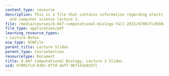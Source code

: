 ```yaml
---
content_type: resource
description: This is a file that contains information regarding electrical engineering
  and computer science lecture 1.
file: /media/courses/6-047-computational-biology-fall-2015/67001fcd838c877dabf796f143a032fc_MIT6_047F15_Lecture01.pdf
file_type: application/pdf
learning_resource_types:
- Lecture Notes
ocw_type: OCWFile
parent_title: Lecture Slides
parent_type: CourseSection
resourcetype: Document
title: 6.047 Computational Biology, Lecture 1 Slides
uid: 67001fcd-838c-877d-abf7-96f143a032fc
---
```

